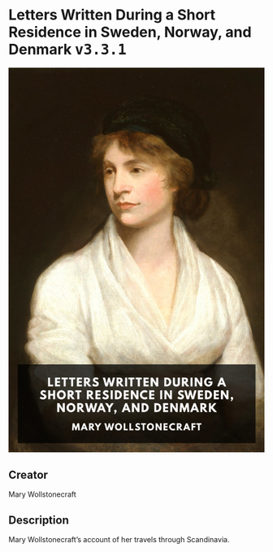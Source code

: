 
# Letters Written During a Short Residence in Sweden, Norway, and Denmark <kbd>v3.3.1</kbd>

<center>
  <img src="./cover-1024.jpg"/>
</center>

## Creator
Mary Wollstonecraft

## Description
Mary Wollstonecraft’s account of her travels through Scandinavia.
